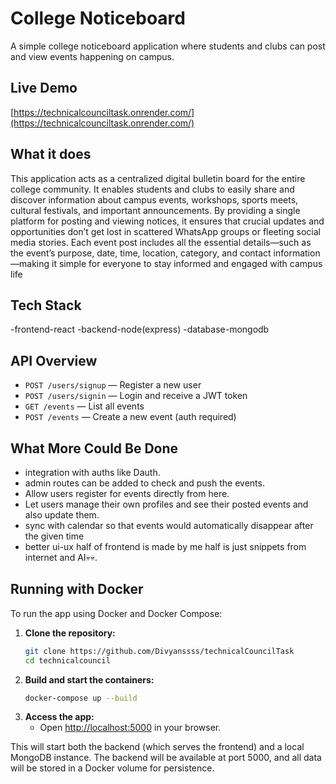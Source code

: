 # College Noticeboard

A simple college noticeboard application where students and clubs can post and view events happening on campus.

## Live Demo

[https://technicalcounciltask.onrender.com/](https://technicalcounciltask.onrender.com/)


## What it does

This application acts as a centralized digital bulletin board for the entire college community. It enables students and clubs to easily share and discover information about campus events, workshops, sports meets, cultural festivals, and important announcements. By providing a single platform for posting and viewing notices, it ensures that crucial updates and opportunities don’t get lost in scattered WhatsApp groups or fleeting social media stories. Each event post includes all the essential details—such as the event’s purpose, date, time, location, category, and contact information—making it simple for everyone to stay informed and engaged with campus life

## Tech Stack

-frontend-react
-backend-node(express)
-database-mongodb

## API Overview

- `POST /users/signup` — Register a new user
- `POST /users/signin` — Login and receive a JWT token
- `GET /events` — List all events
- `POST /events` — Create a new event (auth required)

## What More Could Be Done
- integration with auths like Dauth.
- admin routes can be added to check and push the events.
- Allow users register for events directly from here.
- Let users manage their own profiles and see their posted events and also update them.
- sync with calendar so that events would automatically disappear after the given time
- better ui-ux half of frontend is made by me half is just snippets from internet and AI💀💀.

## Running with Docker

To run the app using Docker and Docker Compose:

1. **Clone the repository:**
   ```sh
   git clone https://github.com/Divyanssss/technicalCouncilTask
   cd technicalcouncil
   ```
2. **Build and start the containers:**
   ```sh
   docker-compose up --build
   ```
3. **Access the app:**
   - Open [http://localhost:5000](http://localhost:5000) in your browser.

This will start both the backend (which serves the frontend) and a local MongoDB instance. The backend will be available at port 5000, and all data will be stored in a Docker volume for persistence.


